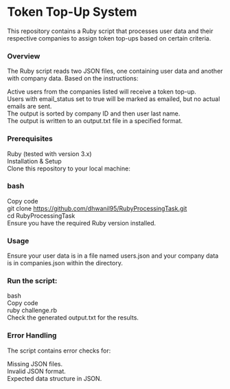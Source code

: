 # Token Top-Up System
This repository contains a Ruby script that processes user data and their respective companies to assign token top-ups based on certain criteria.

### Overview
The Ruby script reads two JSON files, one containing user data and another with company data. Based on the instructions:  

Active users from the companies listed will receive a token top-up.  
Users with email_status set to true will be marked as emailed, but no actual emails are sent.  
The output is sorted by company ID and then user last name.  
The output is written to an output.txt file in a specified format.  

### Prerequisites
Ruby (tested with version 3.x)  
Installation & Setup  
Clone this repository to your local machine:  

### bash
Copy code  
git clone https://github.com/dhwanil95/RubyProcessingTask.git  
cd RubyProcessingTask  
Ensure you have the required Ruby version installed.  

### Usage
Ensure your user data is in a file named users.json and your company data is in companies.json within the directory.

### Run the script:

bash  
Copy code  
ruby challenge.rb  
Check the generated output.txt for the results.  

### Error Handling
The script contains error checks for:  

Missing JSON files.  
Invalid JSON format.  
Expected data structure in JSON.  
